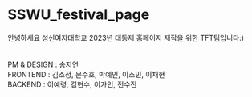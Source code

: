 # SSWU_festival_page 
안녕하세요 성신여자대학교 2023년 대동제 홈페이지 제작을 위한 TFT팀입니다:)  
<br>  
PM & DESIGN : 송지연  
FRONTEND : 김소정, 문수호, 박예인, 이소민, 이채현  
BACKEND : 이예령, 김현수, 이가인, 전수진  
